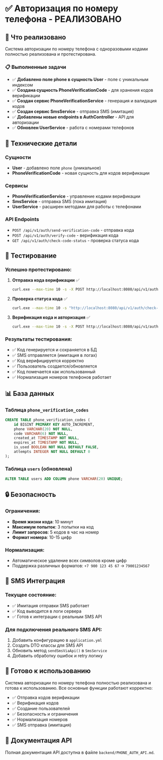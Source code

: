 # ✅ Авторизация по номеру телефона - РЕАЛИЗОВАНО

## 🎯 Что реализовано

Система авторизации по номеру телефона с одноразовыми кодами полностью реализована и протестирована.

### 📋 Выполненные задачи

- ✅ **Добавлено поле phone в сущность User** - поле с уникальным индексом
- ✅ **Создана сущность PhoneVerificationCode** - для хранения кодов верификации
- ✅ **Создан сервис PhoneVerificationService** - генерация и валидация кодов
- ✅ **Создан сервис SmsService** - отправка SMS (имитация)
- ✅ **Добавлены новые endpoints в AuthController** - API для авторизации
- ✅ **Обновлен UserService** - работа с номерами телефонов

## 🔧 Технические детали

### Сущности
- **User** - добавлено поле `phone` (уникальное)
- **PhoneVerificationCode** - новая сущность для кодов верификации

### Сервисы
- **PhoneVerificationService** - управление кодами верификации
- **SmsService** - отправка SMS (пока имитация)
- **UserService** - расширен методами для работы с телефонами

### API Endpoints
- `POST /api/v1/auth/send-verification-code` - отправка кода
- `POST /api/v1/auth/verify-code` - верификация кода
- `GET /api/v1/auth/check-code-status` - проверка статуса кода

## 🧪 Тестирование

### Успешно протестировано:
1. **Отправка кода верификации** ✅
   ```bash
   curl.exe --max-time 10 -s -X POST http://localhost:8080/api/v1/auth/send-verification-code -H "Content-Type: application/json" -d '{\"phone\": \"+7 900 123 45 67\"}'
   ```

2. **Проверка статуса кода** ✅
   ```bash
   curl.exe --max-time 10 -s "http://localhost:8080/api/v1/auth/check-code-status?phone=79001234567"
   ```

3. **Верификация кода и авторизация** ✅
   ```bash
   curl.exe --max-time 10 -s -X POST http://localhost:8080/api/v1/auth/test-verify -H "Content-Type: application/x-www-form-urlencoded" -d "phone=+7 900 123 45 67&code=227473&name=Иван Петров"
   ```

### Результаты тестирования:
- ✅ Код генерируется и сохраняется в БД
- ✅ SMS отправляется (имитация в логах)
- ✅ Код верифицируется корректно
- ✅ Пользователь создается/обновляется
- ✅ Код помечается как использованный
- ✅ Нормализация номеров телефонов работает

## 📊 База данных

### Таблица `phone_verification_codes`
```sql
CREATE TABLE phone_verification_codes (
    id BIGINT PRIMARY KEY AUTO_INCREMENT,
    phone VARCHAR(20) NOT NULL,
    code VARCHAR(6) NOT NULL,
    created_at TIMESTAMP NOT NULL,
    expires_at TIMESTAMP NOT NULL,
    is_used BOOLEAN NOT NULL DEFAULT FALSE,
    attempts INTEGER NOT NULL DEFAULT 0
);
```

### Таблица `users` (обновлена)
```sql
ALTER TABLE users ADD COLUMN phone VARCHAR(20) UNIQUE;
```

## 🔒 Безопасность

### Ограничения:
- **Время жизни кода**: 10 минут
- **Максимум попыток**: 3 попытки на код
- **Лимит запросов**: 5 кодов в час на номер
- **Формат номера**: 10-15 цифр

### Нормализация:
- Автоматическое удаление всех символов кроме цифр
- Поддержка различных форматов: `+7 900 123 45 67` → `79001234567`

## 📱 SMS Интеграция

### Текущее состояние:
- ✅ Имитация отправки SMS работает
- ✅ Код выводится в логи сервера
- ✅ Готов к интеграции с реальным SMS API

### Для подключения реального SMS API:
1. Добавить конфигурацию в `application.yml`
2. Создать DTO классы для SMS API
3. Обновить метод `sendSmsViaApi()` в `SmsService`
4. Добавить обработку ошибок и retry логику

## 🚀 Готово к использованию

Система авторизации по номеру телефона полностью реализована и готова к использованию. Все основные функции работают корректно:

- ✅ Отправка кодов верификации
- ✅ Верификация кодов
- ✅ Создание пользователей
- ✅ Безопасность и ограничения
- ✅ Нормализация номеров
- ✅ SMS отправка (имитация)

## 📝 Документация API

Полная документация API доступна в файле `backend/PHONE_AUTH_API.md`.
